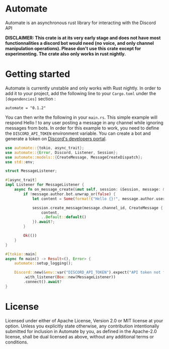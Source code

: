 # Automate
Automate is an asynchronous rust library for interacting with the Discord API

**DISCLAIMER: This crate is at its very early stage and does not have most functionnalities a discord bot would need (no
voice, and only channel manipulation operations). Please don't use this crate except for experimenting.
The crate also only works in rust nightly.**

# Getting started
Automate is currently unstable and only works with Rust nightly. In order to add it to your project, add the following
line to your `Cargo.toml` under the `[dependencies]` section :
```
automate = "0.1.2"
```

You can then write the following in your `main.rs`. This simple example will respond Hello <name of the user>! to any
user posting a message in any channel while ignoring messages from bots.
In order for this example to work, you need to define the `DISCORD_API_TOKEN` environment variable. You can create a
bot and generate a token on [Discord's developers portal](https://discordapp.com/developers/applications/).

```rust
use automate::{tokio, async_trait};
use automate::{Error, Discord, Listener, Session};
use automate::models::{CreateMessage, MessageCreateDispatch};
use std::env;

struct MessageListener;

#[async_trait]
impl Listener for MessageListener {
    async fn on_message_create(&mut self, session: &Session, message: &MessageCreateDispatch) -> Result<(), Error> {
        if !message.author.bot.unwrap_or(false) {
            let content = Some(format!("Hello {}!", message.author.username));

            session.create_message(message.channel_id, CreateMessage {
                content,
                ..Default::default()
            }).await?;
        }

        Ok(())
    }
}

#[tokio::main]
async fn main() -> Result<(), Error> {
    automate::setup_logging();

    Discord::new(&env::var("DISCORD_API_TOKEN").expect("API token not found"))
        .with_listener(Box::new(MessageListener))
        .connect().await?
}
```

# License
Licensed under either of Apache License, Version 2.0 or MIT license at your option.
Unless you explicitly state otherwise, any contribution intentionally submitted for inclusion in Automate by you, as
defined in the Apache-2.0 license, shall be dual licensed as above, without any additional terms or conditions.